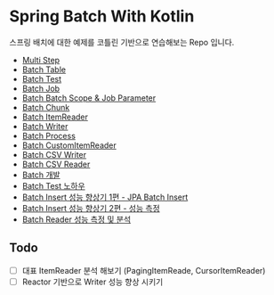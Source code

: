 # Spring Batch With Kotlin

스프링 배치에 대한 예제를 코틀린 기반으로 연습해보는 Repo 입니다.

* [Multi Step](https://github.com/cheese10yun/blog-sample/blob/master/batch-study/docs/multi-step.md)
* [Batch Table](https://github.com/cheese10yun/blog-sample/blob/master/batch-study/docs/batch-table.md)
* [Batch Test](https://github.com/cheese10yun/blog-sample/blob/master/batch-study/docs/batch-test.md)
* [Batch Job](https://github.com/cheese10yun/blog-sample/blob/master/batch-study/docs/batch-job.md)
* [Batch Batch Scope & Job Parameter](https://github.com/cheese10yun/blog-sample/blob/master/batch-study/docs/batch-scope-job-parameter.md)
* [Batch Chunk](https://github.com/cheese10yun/blog-sample/blob/master/batch-study/docs/batch-chunk.md)
* [Batch ItemReader](https://github.com/cheese10yun/blog-sample/blob/master/batch-study/docs/batch-item-reader.md)
* [Batch Writer](https://github.com/cheese10yun/blog-sample/blob/master/batch-study/docs/batch-writer.md)
* [Batch Process](https://github.com/cheese10yun/blog-sample/blob/master/batch-study/docs/batch-item-processor.md)
* [Batch CustomItemReader](https://github.com/cheese10yun/blog-sample/blob/master/batch-study/docs/batch-custom-item-reader.md)
* [Batch CSV Writer](https://github.com/cheese10yun/blog-sample/blob/master/batch-study/docs/batch-csv-wirter.md)
* [Batch CSV Reader](https://github.com/cheese10yun/blog-sample/blob/master/batch-study/docs/batch-csv-reader.md)
* [Batch 개발](https://github.com/cheese10yun/blog-sample/blob/master/batch-study/docs/batch-application.md)
* [Batch Test 노하우](https://github.com/cheese10yun/blog-sample/blob/master/batch-study/docs/batch-test-2.md)
* [Batch Insert 성능 향상기 1편 - JPA Batch Insert](https://github.com/cheese10yun/blog-sample/blob/master/batch-study/docs/jpa-batch-insert.md)
* [Batch Insert 성능 향상기 2편 - 성능 측정](https://github.com/cheese10yun/blog-sample/blob/master/batch-study/docs/batch-batch-insert.md)
* [Batch Reader 성능 측정 및 분석](https://github.com/cheese10yun/blog-sample/blob/master/batch-study/docs/item-reader-performance.md)

## Todo
- [ ] 대표 ItemReader 분석 해보기 (PagingItemReade, CursorItemReader)
- [ ] Reactor 기반으로 Writer 성능 향상 시키기
